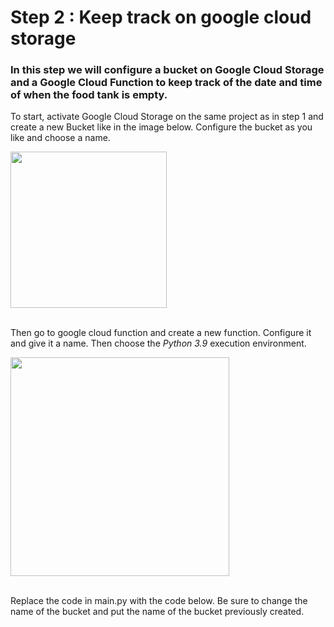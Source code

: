 # Step 2 : Keep track on google cloud storage

### In this step we will configure a bucket on Google Cloud Storage and a Google Cloud Function to keep track of the date and time of when the food tank is empty.

To start, activate Google Cloud Storage on the same project as in step 1 and create a new Bucket like in the image below. Configure the bucket as you like and choose a name.

<img height=250 src="https://github.com/stefarine/smart_food_dispenser/assets/57952280/2e31b194-3750-479e-bf15-3c2cbe29ae21">
</br></br>

Then go to google cloud function and create a new function. Configure it and give it a name. Then choose the *Python 3.9* execution environment.

<img height=350 src="https://github.com/stefarine/smart_food_dispenser/assets/57952280/e23a0a70-1206-449e-9930-b75863aa637d">
</br></br>

Replace the code in main.py with the code below. Be sure to change the name of the bucket and put the name of the bucket previously created.
